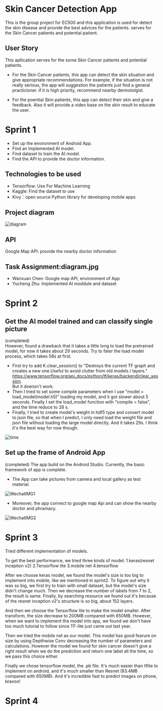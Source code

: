 # Skin Cancer Detection App
This is the group project for EC500 and this application is used for detect the skin disease and provide the best advices for the patients. serves for the Skin Cancer patients and potential patient.

## User Story
This apllication serves for the some Skin Cancer patients and potential patients.
- For the Skin Cancer patients, this app can detect the skin situation and give appropriate recommendations. For example, if the situation is not really serious, the app will suggestion the patients just find a general practicioner. if it is high priority, recommend nearby dermotolgist.

- For the poential Skin patients, this app can detect their skin and give a feedback. Also it will provide a video base on the skin result to educate the user.

 Sprint 1
 =========
- Set up the environment of Android App.
- Find an Implemented AI model.
- Find dataset to train the AI model.
- Find the API to provide the doctor information.

 Technologies to be used
 -------
- Tensorflow: Use For Machine Learning 
- Kaggle: Find the dataset to use
- Kivy：open source Python library for developing mobile apps

 Project diagram
 ------

![diagram](diagram.jpg)

 API
 -------
 Google Map API: provide the nearby doctor information

 Task Assignment:diagram.jpg
 ------
- Wanxuan Chen: Google map API, environment of App
- Yucheng Zhu: Implemented AI moddule and dataset

 Sprint 2
 ==============
  Get the AI model trained and can classify single picture  
  -----
 (completed)  
 However, found a drawback that it takes a little long to load the pretrained model, for now it takes about 29 seconds. 
 Try to fater the load model process, which takes 58s at first.  
 - First try to add K.clear_session() to "Destroys the current TF graph and creates a new one.Useful to avoid clutter from old models / layers." https://www.tensorflow.org/api_docs/python/tf/keras/backend/clear_session.  
 But it doensn't work.   
 - Then I tried to set some compile parameters when I use "model = load_model(model.h5)" loading my model, and it got slower about 5 seconds. Finally I set the load_model function with "compile = false", and the time reduce to 28 s.  
 - Finally, I tried to create model's weight in hdf5 type and convert model to json file, so that when I predict, I only need load the weight file and json file without loading the large model directly. And it takes 29s. I think it's the best way for now though.    
 
 ![time](time.png)

 Set up the frame of Android App  
 ----------
 (completed)
 The app bulid on the Android Studio. Currently, the basic framework of app is complete. 
 
 - The App can take pictures from camera and local gallery as test material. 
 
 ![WechatIMG1](WechatIMG1.png)
 
 - Moreover, the app connect to google map Api and can show the nearby doctor and phramacy.
 
  ![WechatIMG2](WechatIMG2.png)
 
 Sprint 3
 ==============
 Tried different implementation of models.
 
 To get the best performance, we tried three kinds of model: 1.keras(resnet inception v2) 2.Tensorflow lite 3.mobile net 4.tensorflow
 
 After we choose keras model, we found the model's size is too big to implement into mobile, like we mentioned in sprint2. To figure out why it was so big, we first try to train with small dataset, but the model's size didn't change much. Then we decrease the number of labels from 7 to 2, the result is same. Finally, by searching resource we found out it's because of the resnet inception v2's structure is so big, about 152 layers. 
 
 And then we choose the Tensorflow lite to make the model smaller. After transform, the size decrease to 200MB compared with 650MB. However, when we want to implement the model into app, we found we don't have too much tutorial to follow since TF-lite just came out last year.
 
Then we tried the mobile net as our model. This model has good fearure on size by using Depthwise Conv decreasing the number of parameters and calculations. However the model we found for skin cancer doesn't give a right result when we  do the prediction and return one label all the time, so we pass this choice either.

Finally we chose tensorflow model, the .pb file. It's much easier than tflite to implement on android, and it's much smaller than Resnet (83.4MB compared with 650MB). And it's incredible fast to predict images on phone, bravoo!

 Sprint 4
 ==============
 
